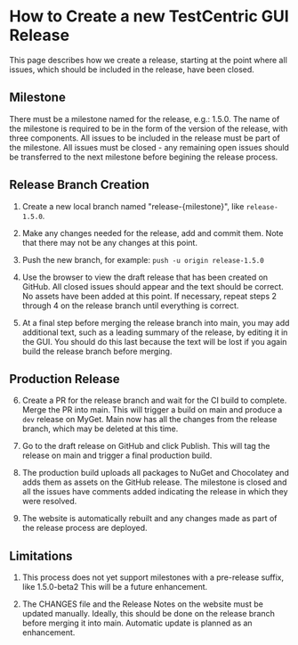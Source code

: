 # How to Create a new TestCentric GUI Release

This page describes how we create a release, starting at the
point where all issues, which should be included in the release,
have been closed.

## Milestone

There must be a milestone named for the release, e.g.: 1.5.0.
The name of the milestone is required to be in the form of the
version of the release, with three components. All issues to
be included in the release must be part of the milestone. All
issues must be closed - any remaining open issues should be
transferred to the next milestone before begining the release
process.

## Release Branch Creation

1. Create a new local branch named "release-{milestone}",
   like `release-1.5.0`.

2. Make any changes needed for the release, add and commit them.
   Note that there may not be any changes at this point.

3. Push the new branch, for example: `push -u origin release-1.5.0`

4. Use the browser to view the draft release that has been created
   on GitHub. All closed issues should appear and the text should
   be correct. No assets have been added at this point. If necessary,
   repeat steps 2 through 4 on the release branch until everything
   is correct.

5. At a final step before merging the release branch into main, you
   may add additional text, such as a leading summary of the release,
   by editing it in the GUI. You should do this last because the text
   will be lost if you again build the release branch before merging.

## Production Release

6. Create a PR for the release branch and wait for the CI build to
   complete. Merge the PR into main. This will trigger a build on
   main and produce a `dev` release on MyGet. Main now has all the
   changes from the release branch, which may be deleted at this time.

7. Go to the draft release on GitHub and click Publish. This will
   tag the release on main and trigger a final production build.

8. The production build uploads all packages to NuGet and Chocolatey
   and adds them as assets on the GitHub release. The milestone is
   closed and all the issues have comments added indicating the
   release in which they were resolved.

9. The website is automatically rebuilt and any changes made as part
   of the release process are deployed.

## Limitations

1. This process does not yet support milestones with a pre-release
   suffix, like 1.5.0-beta2 This will be a future enhancement.

2. The CHANGES file and the Release Notes on the website must be updated
   manually. Ideally, this should be done on the release branch before
   merging it into main. Automatic update is planned as an enhancement.
